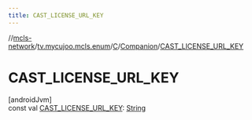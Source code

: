 ```yaml
---
title: CAST_LICENSE_URL_KEY
---
```

//[mcls-network](../../../../index.html)/[tv.mycujoo.mcls.enum](../../index.html)/[C](../index.html)/[Companion](index.html)/[CAST_LICENSE_URL_KEY](-c-a-s-t_-l-i-c-e-n-s-e_-u-r-l_-k-e-y.html)



# CAST_LICENSE_URL_KEY



[androidJvm]\
const val [CAST_LICENSE_URL_KEY](-c-a-s-t_-l-i-c-e-n-s-e_-u-r-l_-k-e-y.html): [String](https://kotlinlang.org/api/latest/jvm/stdlib/kotlin/-string/index.html)




